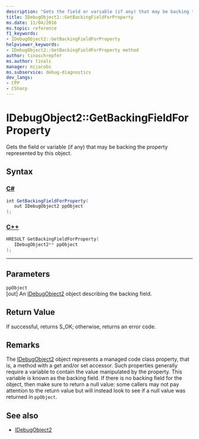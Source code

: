 ```yaml
---
description: "Gets the field or variable (if any) that may be backing the property represented by this object."
title: IDebugObject2::GetBackingFieldForProperty
ms.date: 11/04/2016
ms.topic: reference
f1_keywords:
- IDebugObject2::GetBackingFieldForProperty
helpviewer_keywords:
- IDebugObject2::GetBackingFieldForProperty method
author: tinaschrepfer
ms.author: tinali
manager: mijacobs
ms.subservice: debug-diagnostics
dev_langs:
- CPP
- CSharp
---
```

# IDebugObject2::GetBackingFieldForProperty

Gets the field or variable (if any) that may be backing the property represented by this object.

## Syntax

### [C#](#tab/csharp)
```csharp
int GetBackingFieldForProperty(
   out IDebugObject2 ppObject
);
```
### [C++](#tab/cpp)
```cpp
HRESULT GetBackingFieldForProperty(
   IDebugObject2** ppObject
);
```
---

## Parameters
`ppObject`\
[out] An [IDebugObject2](../../../extensibility/debugger/reference/idebugobject2.md) object describing the backing field.

## Return Value
 If successful, returns S_OK; otherwise, returns an error code.

## Remarks
 The [IDebugObject2](../../../extensibility/debugger/reference/idebugobject2.md) object represents a managed code class property, that is, a method with a get and/or set accessor. Such properties generally require a variable to contain the value manipulated by the property. This variable is known as the backing field. If there is no backing field for the object, then make sure to return a null value: some callers may not pay attention to the return value but will instead look to see if a null value was returned in `ppObject`.

## See also
- [IDebugObject2](../../../extensibility/debugger/reference/idebugobject2.md)
